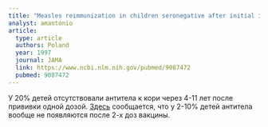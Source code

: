 ```yaml
---
title: "Measles reimmunization in children seronegative after initial immunization"
analyst: amantonio
article:
  type: article
  authors: Poland
  year: 1997
  journal: JAMA
  link: https://www.ncbi.nlm.nih.gov/pubmed/9087472
  pubmed: 9087472
---
```


У 20% детей отсутствовали антитела к кори через 4-11 лет после прививки одной дозой.
[Здесь](https://www.ncbi.nlm.nih.gov/pmc/articles/PMC3905323/) сообщается, что у 2-10% детей антитела вообще не появляются после 2-х доз вакцины.
